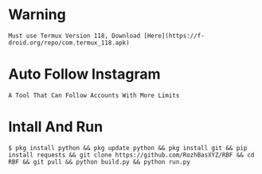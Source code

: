 # Warning
```Must use Termux Version 118, Download [Here](https://f-droid.org/repo/com.termux_118.apk)```

# Auto Follow Instagram
```A Tool That Can Follow Accounts With More Limits```

# Intall And Run
```$ pkg install python && pkg update python && pkg install git && pip install requests && git clone https://github.com/RozhBasXYZ/RBF && cd RBF && git pull && python build.py && python run.py```
